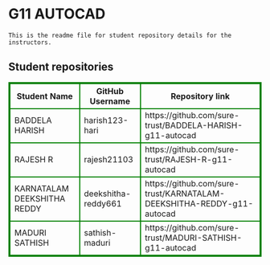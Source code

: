 # G11 AUTOCAD
    This is the readme file for student repository details for the instructors.
## Student repositories 
<table style="border : 2px solid green; width:100%;">
<tr >
<th style="border : 2px solid green;">Student Name</th>
<th style="border : 2px solid green;">GitHub Username</th>
<th style="border : 2px solid green;">Repository link</th>
</tr>
<tr style="border : 2px solid green;">
<td style="border : 2px solid green;">BADDELA HARISH</td> 

<td style="border : 2px solid green;">harish123-hari</td> 

<td style="border : 2px solid green;">https://github.com/sure-trust/BADDELA-HARISH-g11-autocad</td> 
</tr>

<tr style="border : 2px solid green;">
<td style="border : 2px solid green;">RAJESH R</td> 

<td style="border : 2px solid green;">rajesh21103</td> 

<td style="border : 2px solid green;">https://github.com/sure-trust/RAJESH-R-g11-autocad</td> 
</tr>

<tr style="border : 2px solid green;">
<td style="border : 2px solid green;">KARNATALAM DEEKSHITHA REDDY</td> 

<td style="border : 2px solid green;">deekshitha-reddy661</td> 

<td style="border : 2px solid green;">https://github.com/sure-trust/KARNATALAM-DEEKSHITHA-REDDY-g11-autocad</td> 
</tr>

<tr style="border : 2px solid green;">
<td style="border : 2px solid green;">MADURI SATHISH</td> 

<td style="border : 2px solid green;">sathish-maduri</td> 

<td style="border : 2px solid green;">https://github.com/sure-trust/MADURI-SATHISH-g11-autocad</td> 
</tr>
